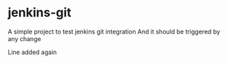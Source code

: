 # jenkins-git

A simple project to test jenkins git integration
And it should be triggered by any change

Line added again
